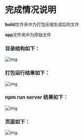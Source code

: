 # 完成情况说明

**build**文件夹中为打包压缩生成后的文件

**app**文件夹中为原始文件

### 目录结构如下：

![img](https://upload-images.jianshu.io/upload_images/15605979-fc59ad4dd8809517.png?imageMogr2/auto-orient/strip%7CimageView2/2/w/1240)



### 打包运行结果如下：

![img](https://upload-images.jianshu.io/upload_images/15605979-86a98116717e0592.png?imageMogr2/auto-orient/strip%7CimageView2/2/w/1240)



### npm run server 结果如下：

![img](https://upload-images.jianshu.io/upload_images/15605979-bcb5ffdd7b235e30.png?imageMogr2/auto-orient/strip%7CimageView2/2/w/1240)



### 页面如下：

![img](https://upload-images.jianshu.io/upload_images/15605979-1363ee3539bfd51f.png?imageMogr2/auto-orient/strip%7CimageView2/2/w/1240)

